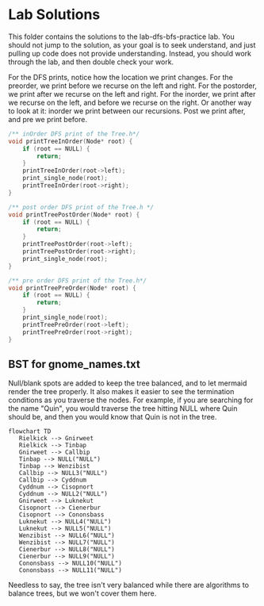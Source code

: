 # Lab Solutions

This folder contains the solutions to the lab-dfs-bfs-practice lab. You should not jump to the solution, as
your goal is to seek understand, and just pulling up code does not provide understanding. Instead, you should work through
the lab, and then double check your work. 

For the DFS prints, notice how the location we print changes. For the preorder, we print before we recurse on the left and right. For the postorder, we print after we recurse on the left and right. For the inorder, we print after we recurse on the left, and before we recurse on the right. Or another way to look at it: inorder we print between our recursions. Post we print after, and pre we print before.

```c
/** inOrder DFS print of the Tree.h*/
void printTreeInOrder(Node* root) {
	if (root == NULL) {
		return;
	}
	printTreeInOrder(root->left);
	print_single_node(root);
	printTreeInOrder(root->right);
}

/** post order DFS print of the Tree.h */
void printTreePostOrder(Node* root) {
	if (root == NULL) {
		return;
	}
	printTreePostOrder(root->left);
	printTreePostOrder(root->right);
	print_single_node(root);
}

/** pre order DFS print of the Tree.h*/
void printTreePreOrder(Node* root) {
	if (root == NULL) {
		return;
	}
	print_single_node(root);
	printTreePreOrder(root->left);
	printTreePreOrder(root->right);
}
```

## BST for gnome_names.txt

Null/blank spots are added to keep the tree balanced, and to let mermaid render the tree properly. It also makes it 
easier to see the termination conditions as you traverse the nodes. For example, if you are searching for  the name "Quin", you would traverse the tree hitting NULL where Quin should be, and then you would know that Quin is not in the tree. 

```mermaid
flowchart TD
   Rielkick --> Gnirweet
   Rielkick --> Tinbap
   Gnirweet --> Callbip
   Tinbap --> NULL("NULL")
   Tinbap --> Wenzibist
   Callbip --> NULL3("NULL")
   Callbip --> Cyddnum 
   Cyddnum --> Cisopnort
   Cyddnum --> NULL2("NULL")
   Gnirweet --> Luknekut
   Cisopnort --> Cienerbur
   Cisopnort --> Cononsbass
   Luknekut --> NULL4("NULL")
   Luknekut --> NULL5("NULL")
   Wenzibist --> NULL6("NULL")
   Wenzibist --> NULL7("NULL")
   Cienerbur --> NULL8("NULL")
   Cienerbur --> NULL9("NULL")
   Cononsbass --> NULL10("NULL")
   Cononsbass --> NULL11("NULL")

```

Needless to say, the tree isn't very balanced while there are algorithms to balance trees, but we won't cover them here. 



